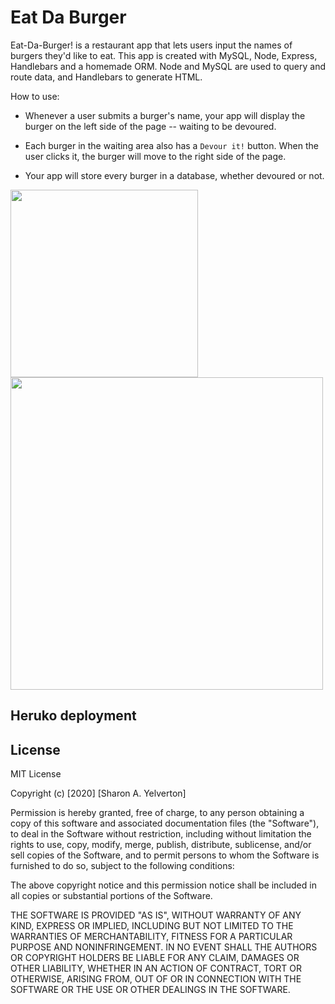 # Eat Da Burger

Eat-Da-Burger! is a restaurant app that lets users input the names of burgers they'd like to eat. This app is created with MySQL, Node, Express, Handlebars and a homemade ORM. Node and MySQL are used to query and route data, and Handlebars to generate HTML.

How to use:

* Whenever a user submits a burger's name, your app will display the burger on the left side of the page -- waiting to be devoured.

* Each burger in the waiting area also has a `Devour it!` button. When the user clicks it, the burger will move to the right side of the page.

* Your app will store every burger in a database, whether devoured or not.

<img src="assets/img/ss1.png" width=300>

<img src="assets/img/ss1.png" width=500>


Heruko deployment
--

License
---

MIT License

Copyright (c) [2020] [Sharon A. Yelverton]

Permission is hereby granted, free of charge, to any person obtaining a copy of this software and associated documentation files (the "Software"), to deal in the Software without restriction, including without limitation the rights to use, copy, modify, merge, publish, distribute, sublicense, and/or sell copies of the Software, and to permit persons to whom the Software is furnished to do so, subject to the following conditions:

The above copyright notice and this permission notice shall be included in all copies or substantial portions of the Software.

THE SOFTWARE IS PROVIDED "AS IS", WITHOUT WARRANTY OF ANY KIND, EXPRESS OR IMPLIED, INCLUDING BUT NOT LIMITED TO THE WARRANTIES OF MERCHANTABILITY, FITNESS FOR A PARTICULAR PURPOSE AND NONINFRINGEMENT. IN NO EVENT SHALL THE AUTHORS OR COPYRIGHT HOLDERS BE LIABLE FOR ANY CLAIM, DAMAGES OR OTHER LIABILITY, WHETHER IN AN ACTION OF CONTRACT, TORT OR OTHERWISE, ARISING FROM, OUT OF OR IN CONNECTION WITH THE SOFTWARE OR THE USE OR OTHER DEALINGS IN THE SOFTWARE.

